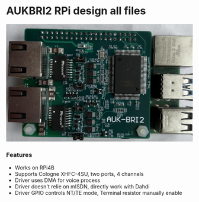 # AUKBRI2 RPi design all files 
![](https://github.com/lixinswitchpi/aukbri/blob/main/design/AUK-BRI2.jpg)
### Features
- Works on RPi4B 
- Supports Cologne XHFC-4SU, two ports, 4 channels
- Driver uses DMA for voice process
- Driver doesn't relie on mISDN, directly work with Dahdi
- Driver GPIO controls NT/TE mode, Terminal resistor manually enable
